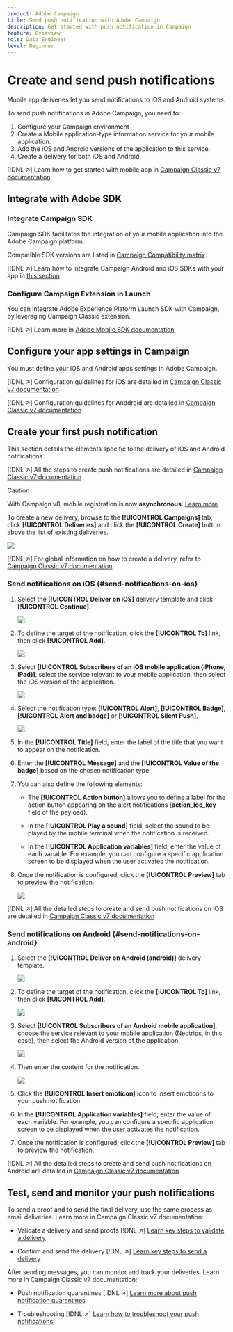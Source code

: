 ```yaml
---
product: Adobe Campaign
title: Send push notification with Adobe Campaign
description: Get started with push notification in Campaign
feature: Overview
role: Data Engineer
level: Beginner
---
```

# Create and send push notifications

Mobile app deliveries let you send notifications to iOS and Android systems.

To send push notifications in Adobe Campaign, you need to:

1. Configure your Campaign environment
1. Create a Mobile application-type information service for your mobile application. 
1. Add the iOS and Android versions of the application to this service.
1. Create a delivery for both iOS and Android. 

[!DNL :arrow_upper_right:] Learn how to get started with mobile app in [Campaign Classic v7 documentation](https://experienceleague.adobe.com/docs/campaign-classic/using/sending-messages/sending-push-notifications/about-mobile-app-channel.html)

## Integrate with Adobe SDK

### Integrate Campaign SDK 

Campaign SDK facilitates the integration of your mobile application into the Adobe Campaign platform.

Compatible SDK versions are listed in [Campaign Compatibility matrix](../start/compatibility-matrix.md#MobileSDK).

[!DNL :arrow_upper_right:] Learn how to integrate Campaign Android and iOS SDKs with your app in [this section](../config/push-config.md)

### Configure Campaign Extension in Launch

You can integrate Adobe Experience Platorm Launch SDK with Campaign, by leveraging Campaign Classic extension.

[!DNL :arrow_upper_right:] Learn more in [Adobe Mobile SDK documentation](https://aep-sdks.gitbook.io/docs/using-mobile-extensions/adobe-campaignclassic)

## Configure your app settings in Campaign

You must define your iOS and Android apps settings in Adobe Campaign.

[!DNL :arrow_upper_right:] Configuration guidelines for iOS are detailed in [Campaign Classic v7 documentation](https://experienceleague.adobe.com/docs/campaign-classic/using/sending-messages/sending-push-notifications/configure-the-mobile-app/configuring-the-mobile-application.html?lang=en#sending-messages)

[!DNL :arrow_upper_right:] Configuration guidelines for Anddroid are detailed in [Campaign Classic v7 documentation](https://experienceleague.adobe.com/docs/campaign-classic/using/sending-messages/sending-push-notifications/configure-the-mobile-app/configuring-the-mobile-application-android.html?lang=en#sending-messages)

## Create your first push notification

This section details the elements specific to the delivery of iOS and Android notifications.

[!DNL :arrow_upper_right:] All the steps to create push notifications are detailed in [Campaign Classic v7 documentation](https://experienceleague.adobe.com/docs/campaign-classic/using/sending-messages/sending-push-notifications/creating-notifications.html?lang=en)

>[!CAUTION]
>
>With Campaign v8, mobile registration is now **asynchronous**. [Learn more](../dev/staging.md)

To create a new delivery, browse to the **[!UICONTROL Campaigns]** tab, click **[!UICONTROL Deliveries]** and click the **[!UICONTROL Create]** button above the list of existing deliveries.

![](assets/delivery_step_1.png)

[!DNL :arrow_upper_right:] For global information on how to create a delivery, refer to [Campaign Classic v7 documentation](https://experienceleague.adobe.com/docs/campaign-classic/using/sending-messages/key-steps-when-creating-a-delivery/steps-about-delivery-creation-steps.html?lang=en#sending-messages).

### Send notifications on iOS {#send-notifications-on-ios}

1. Select the **[!UICONTROL Deliver on iOS]** delivery template and click **[!UICONTROL Continue]**.

   ![](assets/push-template-ios.png)

1. To define the target of the notification, click the **[!UICONTROL To]** link, then click **[!UICONTROL Add]**.

   ![](assets/push-ios-select-target.png)

1. Select **[!UICONTROL Subscribers of an iOS mobile application (iPhone, iPad)]**, select the service relevant to your mobile application, then select the iOS version of the application.

   ![](assets/push-ios-subscribers.png)

1. Select the notification type: **[!UICONTROL Alert]**, **[!UICONTROL Badge]**, **[!UICONTROL Alert and badge]** or **[!UICONTROL Silent Push]**.

   ![](assets/push-ios-alert.png)

1. In the **[!UICONTROL Title]** field, enter the label of the title that you want to appear on the notification.

1. Enter the **[!UICONTROL Message]** and the **[!UICONTROL Value of the badge]** based on the chosen notification type.

1. You can also define the following elements:

    * The **[!UICONTROL Action button]** allows you to define a label for the action button appearing on the alert notifications (**action_loc_key** field of the payload).

    * In the **[!UICONTROL Play a sound]** field, select the sound to be played by the mobile terminal when the notification is received.

    * In the **[!UICONTROL Application variables]** field, enter the value of each variable. For example, you can configure a specific application screen to be displayed when the user activates the notification.

1. Once the notification is configured, click the **[!UICONTROL Preview]** tab to preview the notification. 

   ![](assets/push-ios-preview.png)

[!DNL :arrow_upper_right:] All the detailed steps to create and send push notifications on iOS are detailed in [Campaign Classic v7 documentation](https://experienceleague.adobe.com/docs/campaign-classic/using/sending-messages/sending-push-notifications/creating-notifications.html?lang=en#sending-notifications-on-ios)

### Send notifications on Android {#send-notifications-on-android}

1. Select the **[!UICONTROL Deliver on Android (android)]** delivery template.

    ![](assets/push-template-android.png)

1. To define the target of the notification, click the **[!UICONTROL To]** link, then click **[!UICONTROL Add]**.

    ![](assets/push-android-select-target.png)

1. Select **[!UICONTROL Subscribers of an Android mobile application]**, choose the service relevant to your mobile application (Neotrips, in this case), then select the Android version of the application.

   ![](assets/push-ios-subscribers.png)

1. Then enter the content for the notification.

   ![](assets/push-android-content.png)

1. Click the **[!UICONTROL Insert emoticon]** icon to insert emoticons to your push notification.

1. In the **[!UICONTROL Application variables]** field, enter the value of each variable. For example, you can configure a specific application screen to be displayed when the user activates the notification.

1. Once the notification is configured, click the **[!UICONTROL Preview]** tab to preview the notification. 

   <!--![](assets/push-android-preview.png)-->

[!DNL :arrow_upper_right:] All the detailed steps to create and send push notifications on Android are detailed in [Campaign Classic v7 documentation](https://experienceleague.adobe.com/docs/campaign-classic/using/sending-messages/sending-push-notifications/creating-notifications.html?lang=en#sending-notifications-on-android)

## Test, send and monitor your push notifications

To send a proof and to send the final delivery, use the same process as email deliveries. Learn more in Campaign Classic v7 documentation:

* Validate a delivery and send proofs
   [!DNL :arrow_upper_right:] [Learn key steps to validate a delivery](https://experienceleague.adobe.com/docs/campaign-classic/using/sending-messages/key-steps-when-creating-a-delivery/steps-validating-the-delivery.html)

* Confirm and send the delivery
    [!DNL :arrow_upper_right:] [Learn key steps to send a delivery](https://experienceleague.adobe.com/docs/campaign-classic/using/sending-messages/key-steps-when-creating-a-delivery/steps-sending-the-delivery.html?lang=en)

After sending messages, you can monitor and track your deliveries. Learn more in Campaign Classic v7 documentation:

* Push notification quarantines
    [!DNL :arrow_upper_right:] [Learn more about push notification quarantines](https://experienceleague.adobe.com/docs/campaign-classic/using/sending-messages/monitoring-deliveries/understanding-quarantine-management.html?lang=en#push-notification-quarantines)

* Troubleshooting
    [!DNL :arrow_upper_right:] [Learn how to troubleshoot your push notifications](https://experienceleague.adobe.com/docs/campaign-classic/using/sending-messages/sending-push-notifications/troubleshooting.html?lang=en)